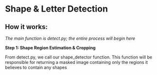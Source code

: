 # Shape & Letter Detection

How it works:
-------------
<i>The main function is detect.py; the entire process will begin here</i>
 
<b>Step 1: Shape Region Estimation & Cropping </b>

 <div>
   <p>From detect.py, we call our shape_detector function. This function will be responsible for returning a masked image containing only the regions it believes to contain any shapes</p> 
 </div>

